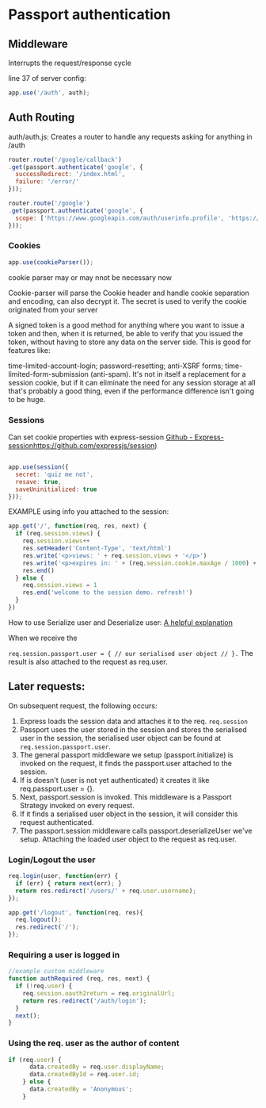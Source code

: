 # Passport authentication

## Middleware

Interrupts the request/response cycle

line 37 of server config:
```javascript
app.use('/auth', auth);
```

## Auth Routing
auth/auth.js:
Creates a router to handle any requests asking for anything in /auth
```javascript
router.route('/google/callback')
.get(passport.authenticate('google', {
  successRedirect: '/index.html',
  failure: '/error/'
}));

router.route('/google')
.get(passport.authenticate('google', {
  scope: ['https://www.googleapis.com/auth/userinfo.profile', 'https://www.googleapis.com/auth/userinfo.email']
}));
```

### Cookies
```javascript
app.use(cookieParser());
```

cookie parser may or may nnot be necessary now

Cookie-parser will parse the Cookie header and handle cookie separation and encoding, can also decrypt it.
The secret is used to verify the cookie originated from your server

A signed token is a good method for anything where you want to issue a token and then, when it is returned, be able to verify that you issued the token, without having to store any data on the server side. This is good for features like:

time-limited-account-login;
password-resetting;
anti-XSRF forms;
time-limited-form-submission (anti-spam).
It's not in itself a replacement for a session cookie, but if it can eliminate the need for any session storage at all that's probably a good thing, even if the performance difference isn't going to be huge.

### Sessions
Can set cookie properties with express-session
[Github - Express-session]()https://github.com/expressjs/session)

```javascript

app.use(session({
  secret: 'quiz me not',
  resave: true,
  saveUninitialized: true
}));
```


EXAMPLE using info you attached to the session:
```javascript
app.get('/', function(req, res, next) {
  if (req.session.views) {
    req.session.views++
    res.setHeader('Content-Type', 'text/html')
    res.write('<p>views: ' + req.session.views + '</p>')
    res.write('<p>expires in: ' + (req.session.cookie.maxAge / 1000) + 's</p>')
    res.end()
  } else {
    req.session.views = 1
    res.end('welcome to the session demo. refresh!')
  }
})
```

How to use Serialize user and Deserialize user:
[A helpful explanation](https://stackoverflow.com/questions/27637609/understanding-passport-serialize-deserialize)

When we receive the

`req.session.passport.user = { // our serialised user object // }.`
The result is also attached to the request as req.user.

## Later requests:

On subsequent request, the following occurs:

1. Express loads the session data and attaches it to the req. `req.session`
1. Passport uses the user stored in the session and stores the serialised user in the session, the serialised user object can be found at `req.session.passport.user`.
1. The general passport middleware we setup (passport.initialize) is invoked on the request, it finds the passport.user attached to the session. 
1. If is doesn't (user is not yet authenticated) it creates it like req.passport.user = {}.
1. Next, passport.session is invoked. This middleware is a Passport Strategy invoked on every request. 
1. If it finds a serialised user object in the session, it will consider this request authenticated.
1. The passport.session middleware calls passport.deserializeUser we've setup. 
Attaching the loaded user object to the request as req.user.


### Login/Logout the user
```javascript
req.login(user, function(err) {
  if (err) { return next(err); }
  return res.redirect('/users/' + req.user.username);
});
```
```javascript
app.get('/logout', function(req, res){
  req.logout();
  res.redirect('/');
});
```



### Requiring a user is logged in

```javascript
//example custom middleware
function authRequired (req, res, next) {
  if (!req.user) {
    req.session.oauth2return = req.originalUrl;
    return res.redirect('/auth/login');
  }
  next();
}
```

### Using the req. user as the author of content
```javascript
if (req.user) {
      data.createdBy = req.user.displayName;
      data.createdById = req.user.id;
    } else {
      data.createdBy = 'Anonymous';
    }

```